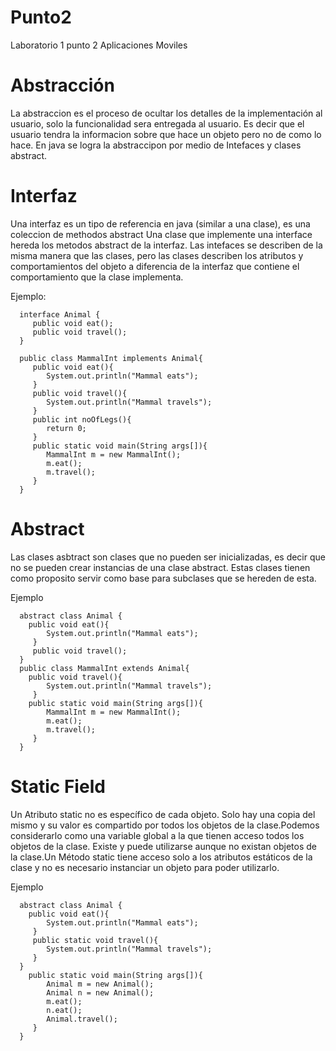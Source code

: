 # Punto2
Laboratorio 1 punto 2 Aplicaciones Moviles

# Abstracción

La abstraccion es el proceso de ocultar los detalles de la implementación al usuario, solo la funcionalidad sera entregada al usuario.
Es decir que el usuario tendra la informacion sobre que hace un objeto pero no de como lo hace. En java se logra la abstraccipon por medio de Intefaces y clases abstract.

# Interfaz

Una interfaz es un tipo de referencia en java (similar a una clase), es una coleccion de methodos abstract  Una clase que implemente una interface hereda los metodos abstract de la interfaz. Las intefaces se describen de la misma manera que las clases, pero las clases describen los atributos y comportamientos del objeto a diferencia de la interfaz que contiene el comportamiento que la clase implementa.

Ejemplo:

      interface Animal {
         public void eat();
         public void travel();
      }
      
      public class MammalInt implements Animal{
         public void eat(){
            System.out.println("Mammal eats");
         }
         public void travel(){
            System.out.println("Mammal travels");
         } 
         public int noOfLegs(){
            return 0;
         }
         public static void main(String args[]){
            MammalInt m = new MammalInt();
            m.eat();
            m.travel();
         }
      } 

# Abstract

Las clases asbtract son clases que no pueden ser inicializadas, es decir que no se pueden crear instancias de una clase abstract. Estas clases tienen como proposito servir como base para subclases que se hereden de esta.

Ejemplo

      abstract class Animal {
        public void eat(){
            System.out.println("Mammal eats");
         }
         public void travel();
      }
      public class MammalInt extends Animal{
        public void travel(){
            System.out.println("Mammal travels");
         } 
        public static void main(String args[]){
            MammalInt m = new MammalInt();
            m.eat();
            m.travel();
         }
      } 

# Static Field

Un Atributo static no es específico de cada objeto. Solo hay una copia del mismo y su valor es compartido por todos los objetos de la clase.Podemos considerarlo como una variable global a la que tienen acceso todos los objetos de la clase. Existe y puede utilizarse aunque no existan objetos de la clase.Un Método static tiene acceso solo a los atributos estáticos de la clase y no es necesario instanciar un objeto para poder utilizarlo.

Ejemplo

      abstract class Animal {
        public void eat(){
            System.out.println("Mammal eats");
         }
         public static void travel(){
            System.out.println("Mammal travels");
         } 
      }
        public static void main(String args[]){
            Animal m = new Animal();
            Animal n = new Animal();
            m.eat();
            n.eat();
            Animal.travel();
         }
      } 


